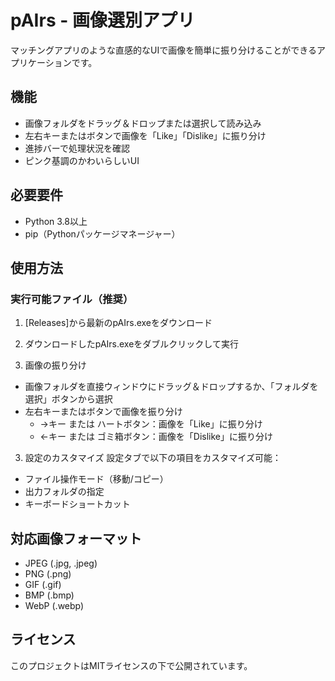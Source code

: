 # pAIrs - 画像選別アプリ

マッチングアプリのような直感的なUIで画像を簡単に振り分けることができるアプリケーションです。

## 機能

- 画像フォルダをドラッグ＆ドロップまたは選択して読み込み
- 左右キーまたはボタンで画像を「Like」「Dislike」に振り分け
- 進捗バーで処理状況を確認
- ピンク基調のかわいらしいUI

## 必要要件

- Python 3.8以上
- pip（Pythonパッケージマネージャー）

## 使用方法

### 実行可能ファイル（推奨）
1. [Releases]から最新のpAIrs.exeをダウンロード
2. ダウンロードしたpAIrs.exeをダブルクリックして実行

2. 画像の振り分け
- 画像フォルダを直接ウィンドウにドラッグ＆ドロップするか、「フォルダを選択」ボタンから選択
- 左右キーまたはボタンで画像を振り分け
  - →キー または ハートボタン：画像を「Like」に振り分け
  - ←キー または ゴミ箱ボタン：画像を「Dislike」に振り分け

3. 設定のカスタマイズ
設定タブで以下の項目をカスタマイズ可能：
- ファイル操作モード（移動/コピー）
- 出力フォルダの指定
- キーボードショートカット

## 対応画像フォーマット

- JPEG (.jpg, .jpeg)
- PNG (.png)
- GIF (.gif)
- BMP (.bmp)
- WebP (.webp)

## ライセンス

このプロジェクトはMITライセンスの下で公開されています。
